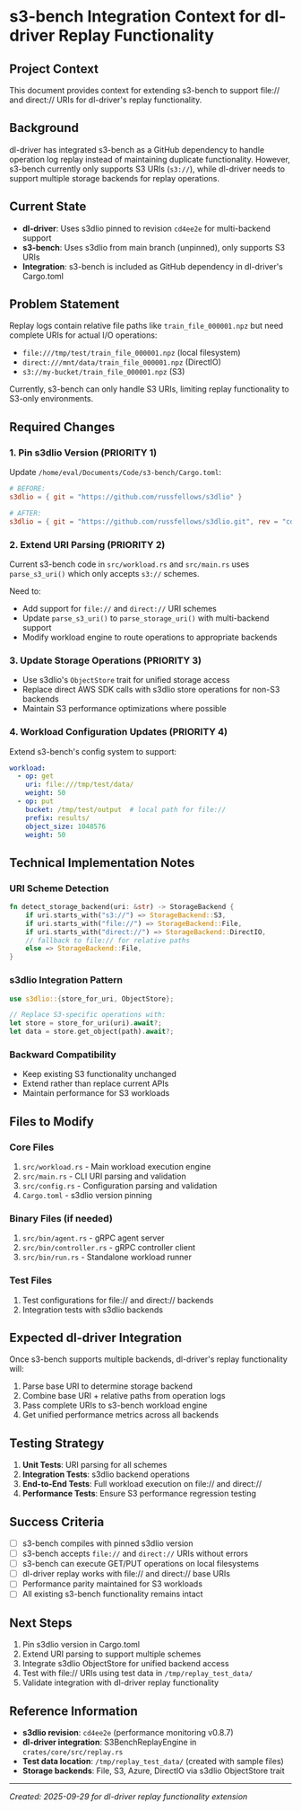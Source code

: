# s3-bench Integration Context for dl-driver Replay Functionality

## Project Context
This document provides context for extending s3-bench to support file:// and direct:// URIs for dl-driver's replay functionality.

## Background
dl-driver has integrated s3-bench as a GitHub dependency to handle operation log replay instead of maintaining duplicate functionality. However, s3-bench currently only supports S3 URIs (`s3://`), while dl-driver needs to support multiple storage backends for replay operations.

## Current State
- **dl-driver**: Uses s3dlio pinned to revision `cd4ee2e` for multi-backend support
- **s3-bench**: Uses s3dlio from main branch (unpinned), only supports S3 URIs
- **Integration**: s3-bench is included as GitHub dependency in dl-driver's Cargo.toml

## Problem Statement
Replay logs contain relative file paths like `train_file_000001.npz` but need complete URIs for actual I/O operations:
- `file:///tmp/test/train_file_000001.npz` (local filesystem)
- `direct:///mnt/data/train_file_000001.npz` (DirectIO)
- `s3://my-bucket/train_file_000001.npz` (S3)

Currently, s3-bench can only handle S3 URIs, limiting replay functionality to S3-only environments.

## Required Changes

### 1. Pin s3dlio Version (PRIORITY 1)
Update `/home/eval/Documents/Code/s3-bench/Cargo.toml`:
```toml
# BEFORE:
s3dlio = { git = "https://github.com/russfellows/s3dlio" }

# AFTER:
s3dlio = { git = "https://github.com/russfellows/s3dlio.git", rev = "cd4ee2e" }
```

### 2. Extend URI Parsing (PRIORITY 2)
Current s3-bench code in `src/workload.rs` and `src/main.rs` uses `parse_s3_uri()` which only accepts `s3://` schemes.

Need to:
- Add support for `file://` and `direct://` URI schemes
- Update `parse_s3_uri()` to `parse_storage_uri()` with multi-backend support
- Modify workload engine to route operations to appropriate backends

### 3. Update Storage Operations (PRIORITY 3)
- Use s3dlio's `ObjectStore` trait for unified storage access
- Replace direct AWS SDK calls with s3dlio store operations for non-S3 backends
- Maintain S3 performance optimizations where possible

### 4. Workload Configuration Updates (PRIORITY 4)
Extend s3-bench's config system to support:
```yaml
workload:
  - op: get
    uri: file:///tmp/test/data/
    weight: 50
  - op: put
    bucket: /tmp/test/output  # local path for file://
    prefix: results/
    object_size: 1048576
    weight: 50
```

## Technical Implementation Notes

### URI Scheme Detection
```rust
fn detect_storage_backend(uri: &str) -> StorageBackend {
    if uri.starts_with("s3://") => StorageBackend::S3,
    if uri.starts_with("file://") => StorageBackend::File,
    if uri.starts_with("direct://") => StorageBackend::DirectIO,
    // fallback to file:// for relative paths
    else => StorageBackend::File,
}
```

### s3dlio Integration Pattern
```rust
use s3dlio::{store_for_uri, ObjectStore};

// Replace S3-specific operations with:
let store = store_for_uri(uri).await?;
let data = store.get_object(path).await?;
```

### Backward Compatibility
- Keep existing S3 functionality unchanged
- Extend rather than replace current APIs
- Maintain performance for S3 workloads

## Files to Modify

### Core Files
1. `src/workload.rs` - Main workload execution engine
2. `src/main.rs` - CLI URI parsing and validation
3. `src/config.rs` - Configuration parsing and validation
4. `Cargo.toml` - s3dlio version pinning

### Binary Files (if needed)
1. `src/bin/agent.rs` - gRPC agent server
2. `src/bin/controller.rs` - gRPC controller client
3. `src/bin/run.rs` - Standalone workload runner

### Test Files
1. Test configurations for file:// and direct:// backends
2. Integration tests with s3dlio backends

## Expected dl-driver Integration
Once s3-bench supports multiple backends, dl-driver's replay functionality will:
1. Parse base URI to determine storage backend
2. Combine base URI + relative paths from operation logs
3. Pass complete URIs to s3-bench workload engine
4. Get unified performance metrics across all backends

## Testing Strategy
1. **Unit Tests**: URI parsing for all schemes
2. **Integration Tests**: s3dlio backend operations
3. **End-to-End Tests**: Full workload execution on file:// and direct://
4. **Performance Tests**: Ensure S3 performance regression testing

## Success Criteria
- [ ] s3-bench compiles with pinned s3dlio version
- [ ] s3-bench accepts `file://` and `direct://` URIs without errors
- [ ] s3-bench can execute GET/PUT operations on local filesystems
- [ ] dl-driver replay works with file:// and direct:// base URIs
- [ ] Performance parity maintained for S3 workloads
- [ ] All existing s3-bench functionality remains intact

## Next Steps
1. Pin s3dlio version in Cargo.toml
2. Extend URI parsing to support multiple schemes
3. Integrate s3dlio ObjectStore for unified backend access
4. Test with file:// URIs using test data in `/tmp/replay_test_data/`
5. Validate integration with dl-driver replay functionality

## Reference Information
- **s3dlio revision**: `cd4ee2e` (performance monitoring v0.8.7)
- **dl-driver integration**: S3BenchReplayEngine in `crates/core/src/replay.rs`
- **Test data location**: `/tmp/replay_test_data/` (created with sample files)
- **Storage backends**: File, S3, Azure, DirectIO via s3dlio ObjectStore trait

---
*Created: 2025-09-29 for dl-driver replay functionality extension*